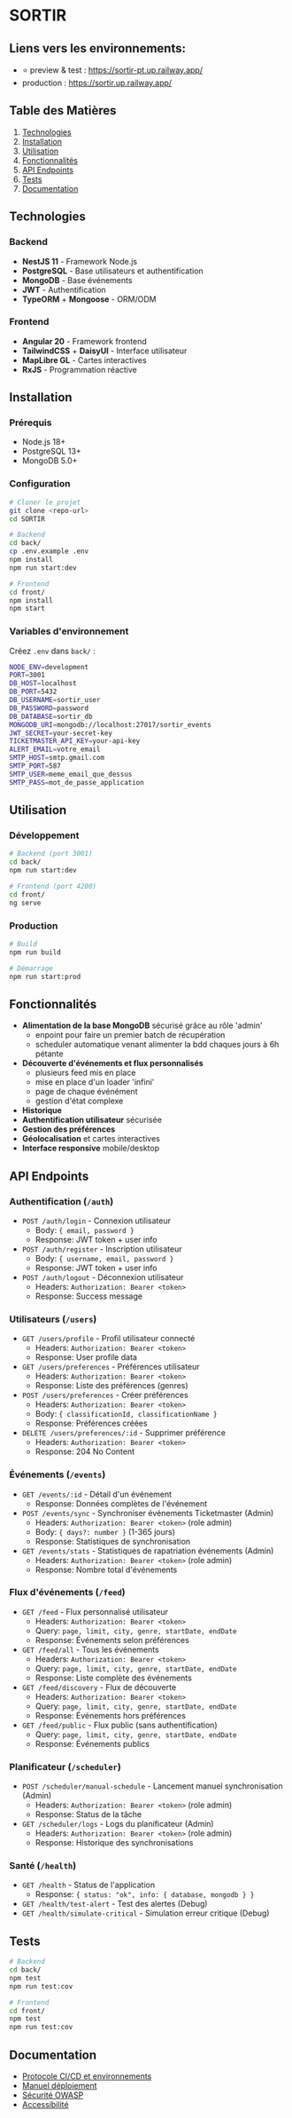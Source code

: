 # SORTIR

## Liens vers les environnements:

- ⭐ preview & test : https://sortir-pt.up.railway.app/
- production : https://sortir.up.railway.app/

## Table des Matières

1. [Technologies](#technologies)
2. [Installation](#installation)
3. [Utilisation](#utilisation)
4. [Fonctionnalités](#fonctionnalités)
5. [API Endpoints](#api-endpoints)
6. [Tests](#tests)
7. [Documentation](#documentation)

## Technologies

### Backend

- **NestJS 11** - Framework Node.js
- **PostgreSQL** - Base utilisateurs et authentification
- **MongoDB** - Base événements
- **JWT** - Authentification
- **TypeORM** + **Mongoose** - ORM/ODM

### Frontend

- **Angular 20** - Framework frontend
- **TailwindCSS** + **DaisyUI** - Interface utilisateur
- **MapLibre GL** - Cartes interactives
- **RxJS** - Programmation réactive

## Installation

### Prérequis

- Node.js 18+
- PostgreSQL 13+
- MongoDB 5.0+

### Configuration

```bash
# Cloner le projet
git clone <repo-url>
cd SORTIR

# Backend
cd back/
cp .env.example .env
npm install
npm run start:dev

# Frontend
cd front/
npm install
npm start
```

### Variables d'environnement

Créez `.env` dans `back/` :

```bash
NODE_ENV=development
PORT=3001
DB_HOST=localhost
DB_PORT=5432
DB_USERNAME=sortir_user
DB_PASSWORD=password
DB_DATABASE=sortir_db
MONGODB_URI=mongodb://localhost:27017/sortir_events
JWT_SECRET=your-secret-key
TICKETMASTER_API_KEY=your-api-key
ALERT_EMAIL=votre_email
SMTP_HOST=smtp.gmail.com
SMTP_PORT=587
SMTP_USER=meme_email_que_dessus
SMTP_PASS=mot_de_passe_application

```

## Utilisation

### Développement

```bash
# Backend (port 3001)
cd back/
npm run start:dev

# Frontend (port 4200)
cd front/
ng serve
```

### Production

```bash
# Build
npm run build

# Démarrage
npm run start:prod
```

## Fonctionnalités

- **Alimentation de la base MongoDB** sécurisé grâce au rôle 'admin'
  - enpoint pour faire un premier batch de récupération
  - scheduler automatique venant alimenter la bdd chaques jours à 6h pétante
- **Découverte d'événements et flux personnalisés**
  - plusieurs feed mis en place
  - mise en place d'un loader 'infini'
  - page de chaque événément
  - gestion d'état complexe
- **Historique**
- **Authentification utilisateur** sécurisée
- **Gestion des préférences**
- **Géolocalisation** et cartes interactives
- **Interface responsive** mobile/desktop

## API Endpoints

### Authentification (`/auth`)

- `POST /auth/login` - Connexion utilisateur
  - Body: `{ email, password }`
  - Response: JWT token + user info
- `POST /auth/register` - Inscription utilisateur
  - Body: `{ username, email, password }`
  - Response: JWT token + user info
- `POST /auth/logout` - Déconnexion utilisateur
  - Headers: `Authorization: Bearer <token>`
  - Response: Success message

### Utilisateurs (`/users`)

- `GET /users/profile` - Profil utilisateur connecté
  - Headers: `Authorization: Bearer <token>`
  - Response: User profile data
- `GET /users/preferences` - Préférences utilisateur
  - Headers: `Authorization: Bearer <token>`
  - Response: Liste des préférences (genres)
- `POST /users/preferences` - Créer préférences
  - Headers: `Authorization: Bearer <token>`
  - Body: `{ classificationId, classificationName }`
  - Response: Préférences créées
- `DELETE /users/preferences/:id` - Supprimer préférence
  - Headers: `Authorization: Bearer <token>`
  - Response: 204 No Content

### Événements (`/events`)

- `GET /events/:id` - Détail d'un événement
  - Response: Données complètes de l'événement
- `POST /events/sync` - Synchroniser événements Ticketmaster (Admin)
  - Headers: `Authorization: Bearer <token>` (role admin)
  - Body: `{ days?: number }` (1-365 jours)
  - Response: Statistiques de synchronisation
- `GET /events/stats` - Statistiques de rapatriation événements (Admin)
  - Headers: `Authorization: Bearer <token>` (role admin)
  - Response: Nombre total d'événements

### Flux d'événements (`/feed`)

- `GET /feed` - Flux personnalisé utilisateur
  - Headers: `Authorization: Bearer <token>`
  - Query: `page, limit, city, genre, startDate, endDate`
  - Response: Événements selon préférences
- `GET /feed/all` - Tous les événements
  - Headers: `Authorization: Bearer <token>`
  - Query: `page, limit, city, genre, startDate, endDate`
  - Response: Liste complète des événements
- `GET /feed/discovery` - Flux de découverte
  - Headers: `Authorization: Bearer <token>`
  - Query: `page, limit, city, genre, startDate, endDate`
  - Response: Événements hors préférences
- `GET /feed/public` - Flux public (sans authentification)
  - Query: `page, limit, city, genre, startDate, endDate`
  - Response: Événements publics

### Planificateur (`/scheduler`)

- `POST /scheduler/manual-schedule` - Lancement manuel synchronisation (Admin)
  - Headers: `Authorization: Bearer <token>` (role admin)
  - Response: Status de la tâche
- `GET /scheduler/logs` - Logs du planificateur (Admin)
  - Headers: `Authorization: Bearer <token>` (role admin)
  - Response: Historique des synchronisations

### Santé (`/health`)

- `GET /health` - Status de l'application
  - Response: `{ status: "ok", info: { database, mongodb } }`
- `GET /health/test-alert` - Test des alertes (Debug)
- `GET /health/simulate-critical` - Simulation erreur critique (Debug)

## Tests

```bash
# Backend
cd back/
npm test
npm run test:cov

# Frontend
cd front/
npm test
npm run test:cov

```

## Documentation

- [Protocole CI/CD et environnements](./doc/CI-CD-environnements.md)
- [Manuel déploiement](./doc/manuel-deploiement-maj.md)
- [Sécurité OWASP](./doc/securite-owasp.md)
- [Accessibilité](./doc/accessibilite.md)
